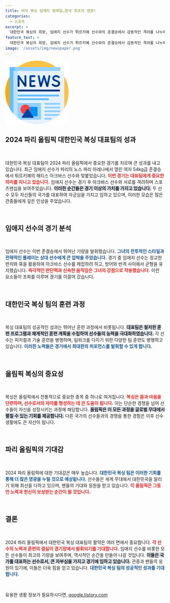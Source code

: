 ```yaml
---
title: 여자 복싱 임애지 동메달…한국 최초의 영광!
categories:
  - 스포츠
excerpt: >
  대한민국 복싱의 희망, 임애지 선수가 튀르키예 선수와의 준결승에서 감동적인 격려를 나누며 단결의 순간을 맞이했습니다! 이번 경기의 뜨거운 현장을 확인하세요!
feature_text: >
  대한민국 복싱의 희망, 임애지 선수가 튀르키예 선수와의 준결승에서 감동적인 격려를 나누며 단결의 순간을 맞이했습니다! 이번 경기의 뜨거운 현장을 확인하세요!
image: '/assets/img/newspaper.png'
---
```


<p><img src="/assets/img/newspaper.png" alt="kimp 속보" /></p>

<h2 data-ke-size="size26">2024 파리 올림픽 대한민국 복싱 대표팀의 성과</h2>

<p data-ke-size="size16">&nbsp;</p>

<p>대한민국 복싱 대표팀이 2024 파리 올림픽에서 중요한 경기를 치르며 큰 성과를 내고 있습니다. 최근 임애지 선수가 파리의 노스 파리 아레나에서 열린 여자 54kg급 준결승에서 튀르키예의 해티스 아크바스 선수와 맞붙었습니다. <b><span style="color: #ee2323;">이번 경기는 대표팀에게 중요한 의미를 지니고 있습니다.</span></b> 임애지 선수는 경기 후 아크바스 선수와 서로를 격려하며 스포츠맨십을 보여주었습니다. <b><span style="background-color: #21538527;">이러한 순간들은 경기 이상의 가치를 가지고 있습니다.</span></b> 두 선수 모두 자신들의 국가를 대표하여 자긍심을 가지고 임하고 있으며, 이러한 모습은 많은 관중들에게 깊은 인상을 주었습니다.</p>

<p data-ke-size="size16">&nbsp;</p>

<h2 data-ke-size="size26">임애지 선수의 경기 분석</h2>

<p data-ke-size="size16">&nbsp;</p>

<p>임애지 선수는 이번 준결승에서 뛰어난 기량을 발휘했습니다. <b><span style="color: #1a5490;">그녀의 전투적인 스타일과 전략적인 플레이는 상대 선수에게 큰 압박을 주었습니다.</span></b> 경기 중 임애지 선수는 정교한 펀치와 훅을 활용하여 아크바스 선수를 제압하려 하고, 방어와 반격 사이에서 균형을 유지했습니다. <b><span style="color: #ee2323;">즉각적인 판단력과 신속한 움직임은 그녀의 강점으로 작용했습니다.</span></b> 이런 요소들이 조화를 이루며 경기를 이끌어 갔습니다.</p>

<p data-ke-size="size16">&nbsp;</p>

<h2 data-ke-size="size26">대한민국 복싱 팀의 훈련 과정</h2>

<p data-ke-size="size16">&nbsp;</p>

<p>복싱 대표팀의 성공적인 성과는 뛰어난 훈련 과정에서 비롯됩니다. <b><span style="background-color: #21538527;">대표팀은 철저한 훈련 프로그램과 체계적인 훈련 계획을 수립하여 선수들의 능력을 극대화하였습니다.</span></b> 각 선수는 피지컬과 기술 훈련을 병행하며, 팀워크를 다지기 위한 다양한 팀 훈련도 병행하고 있습니다. <b><span style="color: #1a5490;">이러한 노력들은 경기에서 최대한의 퍼포먼스를 발휘할 수 있게 합니다.</span></b></p>

<p data-ke-size="size16">&nbsp;</p>

<h2 data-ke-size="size26">올림픽 복싱의 중요성</h2>

<p data-ke-size="size16">&nbsp;</p>

<p>복싱은 올림픽에서 전통적으로 중요한 종목 중 하나로 여겨집니다. <b><span style="color: #ee2323;">복싱은 몸과 마음을 단련하며, 선수로서의 자아를 형성하는 데 큰 도움이 됩니다.</span></b> 이는 단순한 경쟁을 넘어 선수들이 자신을 성장시키는 과정에 해당합니다. <b><span style="background-color: #21538527;">올림픽은 이 모든 과정을 글로벌 무대에서 펼칠 수 있는 기회를 제공합니다.</span></b> 다른 국가의 선수들과의 경쟁을 통한 경험은 이후 선수 생활에도 큰 자산이 됩니다.</p>

<p data-ke-size="size16">&nbsp;</p>

<h2 data-ke-size="size26">파리 올림픽의 기대감</h2>

<p data-ke-size="size16">&nbsp;</p>

<p>2024 파리 올림픽에 대한 기대감은 매우 높습니다. <b><span style="color: #1a5490;">대한민국 복싱 팀은 이러한 기회를 통해 더 많은 영광을 누릴 것으로 예상됩니다.</span></b> 선수들은 세계 무대에서 대한민국을 알리기 위해 최선을 다하고 있으며, 팬들의 기대와 응원을 받고 있습니다. <b><span style="color: #ee2323;">이 올림픽은 그동안 노력과 헌신이 보상받는 순간이 될 것입니다.</span></b> </p>

<p data-ke-size="size16">&nbsp;</p>

<h2 data-ke-size="size26">결론</h2>

<p data-ke-size="size16">&nbsp;</p>

<p>2024 파리 올림픽에서 대한민국 복싱 대표팀의 활약은 여러 면에서 중요합니다. <b><span style="color: #ee2323;">각 선수의 노력과 훈련의 결실이 경기장에서 발휘되기를 기대합니다.</span></b> 임애지 선수를 비롯한 모든 선수들이 최고의 기량을 보여주며, 역사적인 순간을 만들어 나갈 것입니다. <b><span style="background-color: #21538527;">이들은 국가를 대표하는 선수로서, 큰 자부심을 가지고 경기에 임하고 있습니다.</span></b> 관중과 팬들의 응원이 있기에, 이들은 더욱 힘을 얻고 있습니다. <b><span style="color: #1a5490;">대한민국 복싱 팀의 성공적인 성과를 기대합니다.</span></b> </p>

<p data-ke-size="size16">&nbsp;</p>
유용한 생활 정보가 필요하시다면, <a href="https://qoogle.tistory.com" rel="dofollow">qoogle.tistory.com</a>


